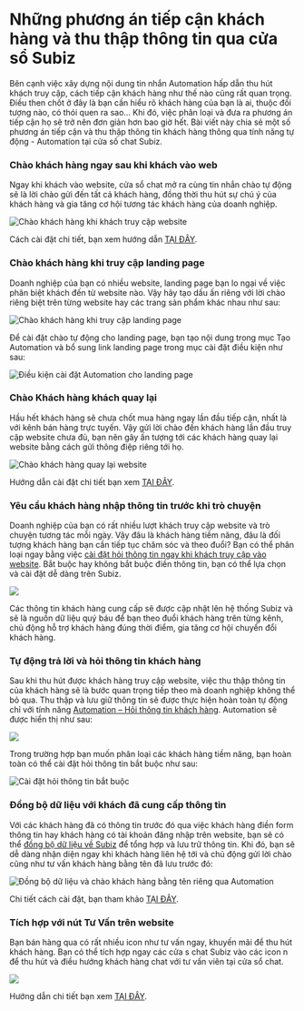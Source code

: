 # Những phương án tiếp cận khách hàng và thu thập thông tin qua cửa sổ Subiz

Bên cạnh việc xây dựng nội dung tin nhắn Automation hấp dẫn thu hút khách truy cập, cách tiếp cận khách hàng như thế nào cũng rất quan trọng. Điều then chốt ở đây là bạn cần hiểu rõ khách hàng của bạn là ai, thuộc đối tượng nào, có thói quen ra sao… Khi đó, việc phân loại và đưa ra phương án tiếp cận họ sẽ trở nên đơn giản hơn bao giờ hết. Bài viết này chia sẻ một số phương án tiếp cận và thu thập thông tin khách hàng thông qua tính năng tự động - Automation tại cửa số chat Subiz.

### Chào khách hàng ngay sau khi khách vào web 

Ngay khi khách vào website, cửa sổ chat mở ra cùng tin nhắn chào tự động sẽ là lời chào gửi đến tất cả khách hàng, đồng thời thu hút sự chú ý của khách hàng và gia tăng cơ hội tương tác khách hàng của doanh nghiệp.

![Ch&#xE0;o kh&#xE1;ch h&#xE0;ng khi kh&#xE1;ch truy c&#x1EAD;p website](../../../.gitbook/assets/assets_-lcrbjdxgv2cwmzzedgk_-lpbpem5qcc4omyerijk_-lpbpydyoaw1cae_vxbv_videomessage.gif)

Cách cài đặt chi tiết, bạn xem hướng dẫn [TẠI ĐÂY](https://help.subiz.com/su-dung-subiz-nang-cao/tuong-tac-tu-dong/mot-so-automation-thong-dung/automation-gui-tin-nhan-tu-dong).

### Chào khách hàng khi truy cập landing page 

Doanh nghiệp của bạn có nhiều website, landing page bạn lo ngại về việc phân biệt khách đến từ website nào. Vậy hãy tạo dấu ấn riêng với lời chào riêng biệt trên từng website hay các trang sản phẩm khác nhau như sau:

![Ch&#xE0;o kh&#xE1;ch h&#xE0;ng khi truy c&#x1EAD;p landing page ](../../../.gitbook/assets/assets_-lcrbjdxgv2cwmzzedgk_-lpbtzup3d4ltoomspgl_-lpbuxmasbf1vmbfoa5__gif_quickreplies.gif)

Để cài đặt chào tự động cho landing page, bạn tạo nội dung trong mục Tạo Automation và bổ sung link landing page trong mục cài đặt điều kiện như sau:

![&#x110;i&#x1EC1;u ki&#x1EC7;n c&#xE0;i &#x111;&#x1EB7;t Automation cho landing page](../../../.gitbook/assets/automation-cho-landing-p.png)

### Chào Khách hàng khách quay lại 

Hầu hết khách hàng sẽ chưa chốt mua hàng ngay lần đầu tiếp cận, nhất là với kênh bán hàng trực tuyến. Vậy gửi lời chào đến khách hàng lần đầu truy cập website chưa đủ, bạn nên gây ấn tượng tới các khách hàng quay lại website bằng cách gửi thông điệp riêng tới họ.

![Ch&#xE0;o kh&#xE1;ch h&#xE0;ng quay l&#x1EA1;i website](../../../.gitbook/assets/screenshot_2.png)

Hướng dẫn cài đặt chi tiết bạn xem [TẠI ĐÂY](https://help.subiz.com/su-dung-subiz-nang-cao/tuong-tac-tu-dong/mot-so-ung-dung-automation/ket-noi-voi-khach-hang-quay-lai-website-cung-automation).

### Yêu cầu khách hàng nhập thông tin trước khi trò chuyện 

Doanh nghiệp của bạn có rất nhiều lượt khách truy cập website và trò chuyện tương tác mỗi ngày. Vậy đâu là khách hàng tiềm năng, đâu là đối tượng khách hàng bạn cần tiếp tục chăm sóc và theo đuổi? Bạn có thể phân loại ngay bằng việc [cài đặt hỏi thông tin ngay khi khách truy cập vào website](https://help.subiz.com/su-dung-subiz-nang-cao/tuong-tac-tu-dong/mot-so-automation-thong-dung/automation-gui-tin-nhan-tu-dong#buoc-1-tao-automation-gui-tin-nhan). Bắt buộc hay không bắt buộc điền thông tin, bạn có thể lựa chọn và cài đặt dễ dàng trên Subiz.

![](https://lh3.googleusercontent.com/J0dDwXy-wGmmAEYkvkr8EfWymkUWEpCc9AincuZgdmmbV-eQY_rouGam9Yf_9H2sE-AA6DZAduutgf18h9p3Ek-ytICqVPaO4v1fK9pXygtj2uNBRhWBgb9GfeqEXBhA1LLtu2Hj)

Các thông tin khách hàng cung cấp sẽ được cập nhật lên hệ thống Subiz và sẽ là nguồn dữ liệu quý báu để bạn theo đuổi khách hàng trên từng kênh, chủ động hỗ trợ khách hàng đúng thời điểm, gia tăng cơ hội chuyển đổi khách hàng.

### Tự động trả lời và hỏi thông tin khách hàng

Sau khi thu hút được khách hàng truy cập website, việc thu thập thông tin của khách hàng sẽ là bước quan trọng tiếp theo mà doanh nghiệp không thể bỏ qua. Thu thập và lưu giữ thông tin sẽ được thực hiện hoàn toàn tự động chỉ với tính năng [Automation – Hỏi thông tin khách hàng](https://help.subiz.com/su-dung-subiz-nang-cao/tuong-tac-tu-dong/mot-so-automation-thong-dung/hoi-thong-tin-khach-hang). Automation sẽ được hiển thị như sau:

![](https://lh3.googleusercontent.com/ZLFKbWWRKhAWiiGzMft8pwaeM_vNn6g8PmkVum1xbiJsSmG-RfO9xh4FJroSetbxHT7PkjhicRJLA8QuQwIyavAQ7QS-cj2aibg_YrOkDFr9K5JrPeeJDqzo7VX7Huhi2C7H0BYT)

Trong trường hợp bạn muốn phân loại các khách hàng tiềm năng, bạn hoàn toàn có thể cài đặt hỏi thông tin bắt buộc như sau:

![C&#xE0;i &#x111;&#x1EB7;t h&#x1ECF;i th&#xF4;ng tin b&#x1EAF;t bu&#x1ED9;c](../../../.gitbook/assets/image%20%2836%29.png)

### Đồng bộ dữ liệu với khách đã cung cấp thông tin 

Với các khách hàng đã có thông tin trước đó qua việc khách hàng điền form thông tin hay khách hàng có tài khoản đăng nhập trên website, bạn sẽ có thể [đồng bộ dữ liệu về Subiz](https://help.subiz.com/su-dung-subiz-nang-cao/api-javascript-cua-subiz-widget) để tổng hợp và lưu trữ thông tin. Khi đó, bạn sẽ dễ dàng nhận diện ngay khi khách hàng liên hệ tới và chủ động gửi lời chào cũng như tư vấn khách hàng bằng tên đã lưu trước đó:

![&#x110;&#x1ED3;ng b&#x1ED9; d&#x1EEF; li&#x1EC7;u v&#xE0; ch&#xE0;o kh&#xE1;ch h&#xE0;ng b&#x1EB1;ng t&#xEA;n ri&#xEA;ng qua Automation](../../../.gitbook/assets/screenshot_1%20%283%29.png)

Chi tiết cách cài đặt, bạn tham khảo [TẠI ĐÂY](https://help.subiz.com/su-dung-subiz-nang-cao/tuong-tac-tu-dong/mot-so-automation-thong-dung/automation-gui-tin-nhan-tu-dong#buoc-1-tao-automation-gui-tin-nhan).

### Tích hợp với nút Tư Vấn trên website 

Bạn bán hàng qua  có rất nhiều icon như tư vấn ngay, khuyến mãi để thu hút khách hàng. Bạn có thể tích hợp ngay các cửa s chat Subiz vào các icon n để thu hút và điều hướng khách hàng chat với tư vấn viên tại cửa sổ chat.

![](https://lh3.googleusercontent.com/Y3pQB9sGs0PPR8yS6WnDhrJNp2ryjHI_f6H3R7sLdco463U0nk8rudDKBTCjCmdROJkxOIesdMmzwpVF9QRi6dnxavIzqDKkbQQEjs2yYk8r34JJDqBRWPUH-mr9H9T673xOmzWx)

Hướng dẫn chi tiết bạn xem [TẠI ĐÂY](https://help.subiz.com/bat-dau-voi-subiz/thiet-lap-moi-truong-tuong-tac/tich-hop-subiz-len-website/dat-button-subiz-moi-noi-tren-website-voi-api-js).

### 

